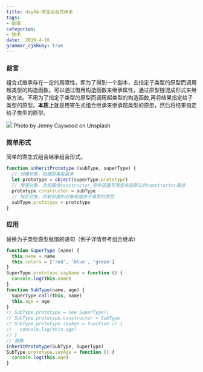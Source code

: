 ```yaml
---
title: day94-寄生组合式继承
tags: 
- 前端
categories: 
- 技术
date:  2019-4-16
grammar_cjkRuby: true
---
```

### 前言
组合式继承存在一定的局限性，即为了得到一个副本，去指定子类型的原型而调用超类型的构造函数。可以通过借用构造函数来继承属性，通过原型链混成形式来继承方法。不用为了指定子类型的原型而调用超类型的构造函数,再将结果指定给子类型的原型。**本质上**就是用寄生式组合继承来继承超类型的原型，然后将结果指定给子类型的原型。

![](https://ws1.sinaimg.cn/large/b15ca614gy1g24wgmkmxdj20dw0b4wfi.jpg)
Photo by Jenny Caywood on Unsplash
<!--more-->
### 简单形式

简单的寄生式组合继承组合形式。
```javascript
function inheritPrototype (subType, superType) {
  // 创建对象，创建超类型副本
  let prototype = object(superType.prototype)
  // 增强对象，添加属性constructor,弥补因重写类型失去默认的constructor属性
  prototype.constructor = subType
  // 指定对象，将新创建的对象赋值给子类型的原型
  subType.prototype = prototype
}
```

### 应用
替换为子类型原型赋值的语句（例子详情参考组合继承）
```javascript
function SuperType (name) {
  this.name = name
  this.colors = ['red', 'blue', 'green']
}
SuperType.prototype.sayName = function () {
  console.log(this.name)
}
function SubType(name, age) {
  SuperType.call(this, name)
  this.age = age
}
// SubType.prototype = new SuperType()
// SubType.prototype.constructor = SubType
// SubType.prototype.sayAge = function () {
//   console.log(this.age)
// }
// 替换
inheritPrototype(SubType, SuperType)
SubType.prototype.sayAge = function () {
  console.log(this.age)
}
```
